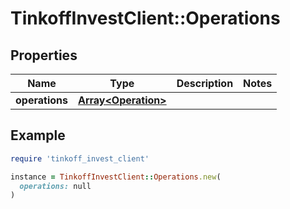 # TinkoffInvestClient::Operations

## Properties

| Name | Type | Description | Notes |
| ---- | ---- | ----------- | ----- |
| **operations** | [**Array&lt;Operation&gt;**](Operation.md) |  |  |

## Example

```ruby
require 'tinkoff_invest_client'

instance = TinkoffInvestClient::Operations.new(
  operations: null
)
```

